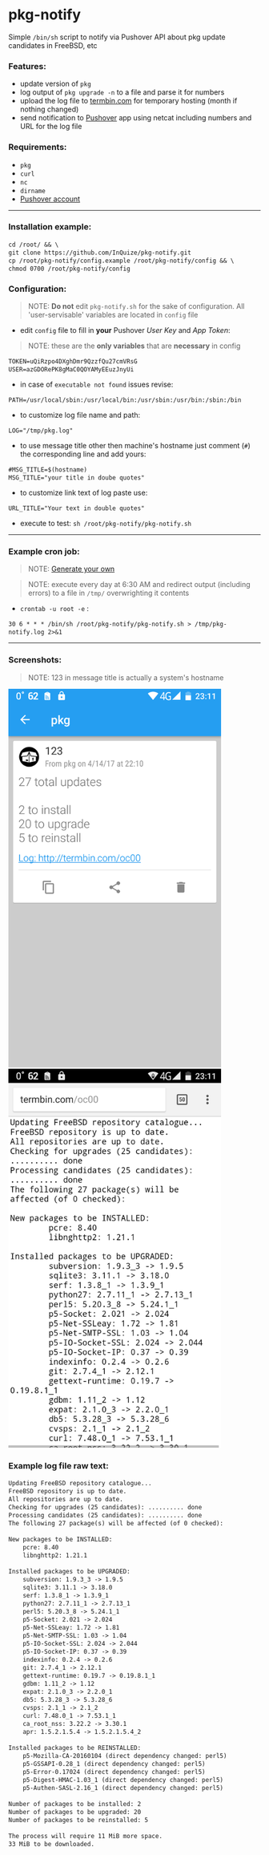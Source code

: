 # **pkg-notify**

Simple `/bin/sh` script to notify via Pushover API about pkg update candidates in FreeBSD, etc

### Features:

- update version of `pkg`
- log output of `pkg upgrade -n` to a file and parse it for numbers
- upload the log file to [termbin.com](http://termbin.com) for temporary hosting (month if nothing changed)
- send notification to [Pushover](https://pushover.net) app using netcat including numbers and URL for the log file

### Requirements:

- `pkg`
- `curl`
- `nc`
- `dirname`
- [Pushover account](https://pushover.net/login)

---

### Installation example:

```
cd /root/ && \
git clone https://github.com/InQuize/pkg-notify.git
cp /root/pkg-notify/config.example /root/pkg-notify/config && \
chmod 0700 /root/pkg-notify/config
```

### Configuration:

>NOTE: **Do not** edit `pkg-notify.sh` for the sake of configuration. All 'user-servisable' variables are 
located in `config` file

- edit `config` file to fill in **your** Pushover _User Key_ and _App Token_:

>NOTE: these are the **only variables** that are **necessary** in config

```
TOKEN=uQiRzpo4DXghDmr9QzzfQu27cmVRsG
USER=azGDORePK8gMaC0QOYAMyEEuzJnyUi
```

- in case of `executable not found` issues revise:

```
PATH=/usr/local/sbin:/usr/local/bin:/usr/sbin:/usr/bin:/sbin:/bin
```

- to customize log file name and path:

```
LOG="/tmp/pkg.log"
```

- to use message title other then machine's hostname just comment (`#`) the corresponding line and add yours:

```
#MSG_TITLE=$(hostname)
MSG_TITLE="your title in doube quotes"
```

- to customize link text of log paste use:

```
URL_TITLE="Your text in double quotes"
```

- execute to test: `sh /root/pkg-notify/pkg-notify.sh`

---

### Example cron job:

>NOTE: [Generate your own](http://crontab-generator.org/)

>NOTE: execute every day at 6:30 AM and redirect output (including errors) to a file in `/tmp/` overwrighting it contents

- `crontab -u root -e` :

```
30 6 * * * /bin/sh /root/pkg-notify/pkg-notify.sh > /tmp/pkg-notify.log 2>&1
```

---

### Screenshots:

>NOTE: 123 in message title is actually a system's hostname

<img src="https://raw.githubusercontent.com/InQuize/img/master/repos/pkg-notify/pushover-msg.png" width="425" /> <img src="https://raw.githubusercontent.com/InQuize/img/master/repos/pkg-notify/termbin-paste.png" width="425" />

### Example log file raw text:

```
Updating FreeBSD repository catalogue...
FreeBSD repository is up to date.
All repositories are up to date.
Checking for upgrades (25 candidates): .......... done
Processing candidates (25 candidates): .......... done
The following 27 package(s) will be affected (of 0 checked):

New packages to be INSTALLED:
	pcre: 8.40
	libnghttp2: 1.21.1

Installed packages to be UPGRADED:
	subversion: 1.9.3_3 -> 1.9.5
	sqlite3: 3.11.1 -> 3.18.0
	serf: 1.3.8_1 -> 1.3.9_1
	python27: 2.7.11_1 -> 2.7.13_1
	perl5: 5.20.3_8 -> 5.24.1_1
	p5-Socket: 2.021 -> 2.024
	p5-Net-SSLeay: 1.72 -> 1.81
	p5-Net-SMTP-SSL: 1.03 -> 1.04
	p5-IO-Socket-SSL: 2.024 -> 2.044
	p5-IO-Socket-IP: 0.37 -> 0.39
	indexinfo: 0.2.4 -> 0.2.6
	git: 2.7.4_1 -> 2.12.1
	gettext-runtime: 0.19.7 -> 0.19.8.1_1
	gdbm: 1.11_2 -> 1.12
	expat: 2.1.0_3 -> 2.2.0_1
	db5: 5.3.28_3 -> 5.3.28_6
	cvsps: 2.1_1 -> 2.1_2
	curl: 7.48.0_1 -> 7.53.1_1
	ca_root_nss: 3.22.2 -> 3.30.1
	apr: 1.5.2.1.5.4 -> 1.5.2.1.5.4_2

Installed packages to be REINSTALLED:
	p5-Mozilla-CA-20160104 (direct dependency changed: perl5)
	p5-GSSAPI-0.28_1 (direct dependency changed: perl5)
	p5-Error-0.17024 (direct dependency changed: perl5)
	p5-Digest-HMAC-1.03_1 (direct dependency changed: perl5)
	p5-Authen-SASL-2.16_1 (direct dependency changed: perl5)

Number of packages to be installed: 2
Number of packages to be upgraded: 20
Number of packages to be reinstalled: 5

The process will require 11 MiB more space.
33 MiB to be downloaded.
```

